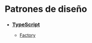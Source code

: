 # Patrones de diseño

- ### [TypeScript](./typescript/README.md)
  - [Factory](./typescript/factory/README.md)
